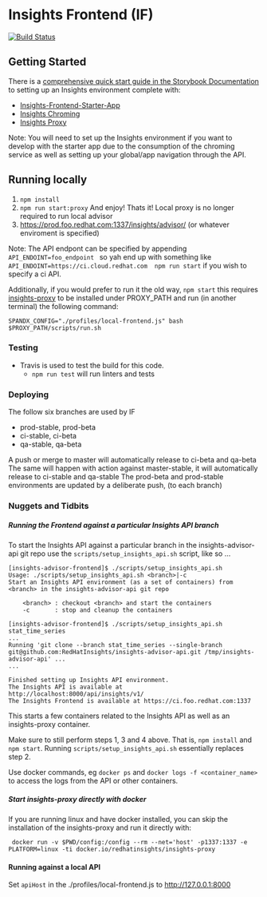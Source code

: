 # Insights Frontend (IF)

[![Build Status](https://travis-ci.org/RedHatInsights/insights-advisor-frontend.svg?branch=master)](https://travis-ci.org/RedHatInsights/insights-advisor-frontend)
## Getting Started
There is a [comprehensive quick start guide in the Storybook Documentation](https://github.com/RedHatInsights/insights-frontend-storybook/blob/master/src/docs/welcome/quickStart/DOC.md) to setting up an Insights environment complete with:
- [Insights-Frontend-Starter-App](https://github.com/RedHatInsights/insights-frontend-starter-app)
- [Insights Chroming](https://github.com/RedHatInsights/insights-chrome)
- [Insights Proxy](https://github.com/RedHatInsights/insights-proxy)

Note: You will need to set up the Insights environment if you want to develop with the starter app due to the consumption of the chroming service as well as setting up your global/app navigation through the API.
## Running locally
1. `npm install`
2. `npm run start:proxy` And enjoy! Thats it! Local proxy is no longer required to run local advisor
3. https://prod.foo.redhat.com:1337/insights/advisor/ (or whatever enviroment is specified)

Note: The API endpont can be specified by appending 
`API_ENDOINT=foo_endpoint ` so yah  end up with something like `API_ENDOINT=https://ci.cloud.redhat.com  npm run start` if you wish to specify a ci API.

Additionally, if you would prefer to run it the old way, `npm start` this requires [insights-proxy](https://github.com/RedHatInsights/insights-proxy) to be installed under PROXY_PATH and run (in another terminal) the following command:

```shell
SPANDX_CONFIG="./profiles/local-frontend.js" bash $PROXY_PATH/scripts/run.sh
```
### Testing
- Travis is used to test the build for this code.
    - `npm run test` will run linters and tests
### Deploying
The follow six branches are used by IF
- prod-stable, prod-beta
- ci-stable, ci-beta
- qa-stable, qa-beta

A push or merge to master will automatically release to ci-beta and qa-beta
The same will happen with action against master-stable, it will automatically release to ci-stable and qa-stable
The prod-beta and prod-stable environments are updated by a deliberate push, (to each branch)

### Nuggets and Tidbits
##### Running the Frontend against a particular Insights API branch
To start the Insights API against a particular branch in the insights-advisor-api git repo use the `scripts/setup_insights_api.sh` script, like so ...

``` shell
[insights-advisor-frontend]$ ./scripts/setup_insights_api.sh
Usage: ./scripts/setup_insights_api.sh <branch>|-c
Start an Insights API environment (as a set of containers) from <branch> in the insights-advisor-api git repo

    <branch> : checkout <branch> and start the containers
    -c       : stop and cleanup the containers

[insights-advisor-frontend]$ ./scripts/setup_insights_api.sh stat_time_series
...
Running 'git clone --branch stat_time_series --single-branch git@github.com:RedHatInsights/insights-advisor-api.git /tmp/insights-advisor-api' ...
...

Finished setting up Insights API environment.
The Insights API is available at http://localhost:8000/api/insights/v1/
The Insights Frontend is available at https://ci.foo.redhat.com:1337
```

This starts a few containers related to the Insights API as well as an insights-proxy container.

Make sure to still perform steps 1, 3 and 4 above.  That is, `npm install` and `npm start`.  Running `scripts/setup_insights_api.sh` essentially replaces step 2.

Use docker commands, eg `docker ps` and `docker logs -f <container_name>` to access the logs from the API or other containers.

##### Start insights-proxy directly with docker
If you are running linux and have docker installed, you can skip the installation of the insights-proxy and run it directly with:
``` shell
 docker run -v $PWD/config:/config --rm --net='host' -p1337:1337 -e PLATFORM=linux -ti docker.io/redhatinsights/insights-proxy
```
#### Running against a local API
Set `apiHost` in the ./profiles/local-frontend.js to http://127.0.0.1:8000
